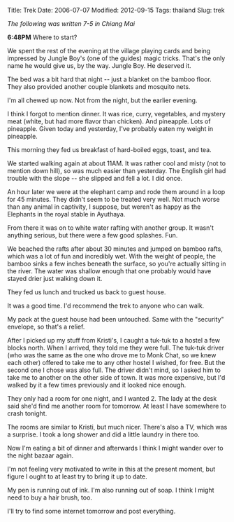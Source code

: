 Title: Trek
Date: 2006-07-07
Modified: 2012-09-15
Tags: thailand
Slug: trek

<em>The following was written 7-5 in Chiang Mai</em>

<strong>6:48PM</strong>
Where to start?

We spent the rest of the evening at the village playing cards and being impressed by Jungle Boy's (one of the guides) magic tricks. That's the only name he would give us, by the way. Jungle Boy. He deserved it.

The bed was a bit hard that night -- just a blanket on the bamboo floor. They also provided another couple blankets and mosquito nets.

I'm all chewed up now. Not from the night, but the earlier evening.

I think I forgot to mention dinner. It was rice, curry, vegetables, and mystery meat (white, but had more flavor than chicken). And pineapple. Lots of pineapple. Given today and yesterday, I've probably eaten my weight in pineapple.

This morning they fed us breakfast of hard-boiled eggs, toast, and tea.

We started walking again at about 11AM. It was rather cool and misty (not to mention down hill), so was much easier than yesterday. The English girl had trouble with the slope --  she slipped and fell a lot. I did once.

An hour later we were at the elephant camp and rode them around in a loop for 45 minutes. They didn't seem to be treated very well. Not much worse than any animal in captivity, I suppose, but weren't as happy as the Elephants in the royal stable in Ayuthaya.

From there it was on to white water rafting with another group. It wasn't anything serious, but there were a few good splashes. Fun.

We beached the rafts after about 30 minutes and jumped on bamboo rafts, which was a lot of fun and incredibly wet. With the weight of people, the bamboo sinks a few inches beneath the surface, so you're actually sitting in the river. The water was shallow enough that one probably would have stayed drier just walking down it.

They fed us lunch and trucked us back to guest house.

It was a good time. I'd recommend the trek to anyone who can walk.

My pack at the guest house had been untouched. Same with the "security" envelope, so that's a relief.

After I picked up my stuff from Kristi's, I caught a tuk-tuk to a hostel a few blocks north. When I arrived, they told me they were full. The tuk-tuk driver (who was the same as the one who drove me to Monk Chat, so we knew each other) offered to take me to any other hostel I wished, for free. But the second one I chose was also full. The driver didn't mind, so I asked him to take me to another on the other side of town. It was more expensive, but I'd walked by it a few times previously and it looked nice enough.

They only had a room for one night, and I wanted 2. The lady at the desk said she'd find me another room for tomorrow. At least I have somewhere to crash tonight.

The rooms are similar to Kristi, but much nicer. There's also a TV, which was a surprise. I took a long shower and did a little laundry in there too.

Now I'm eating a bit of dinner and afterwards I think I might wander over to the night bazaar again.

I'm not feeling very motivated to write in this at the present moment, but figure I ought to at least try to bring it up to date.

My pen is running out of ink. I'm also running out of soap. I think I might need to buy a hair brush, too.

I'll try to find some internet tomorrow and post everything.

